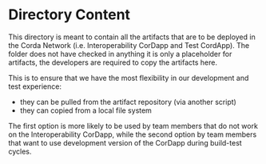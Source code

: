 <!--
 Copyright IBM Corp. All Rights Reserved.

 SPDX-License-Identifier: CC-BY-4.0
 -->
# Directory Content

This directory is meant to contain all the artifacts that are to be deployed in the Corda Network (i.e. Interoperability CorDapp and Test CordApp). The folder does not have checked in anything it is only a placeholder for artifacts, the developers are required to copy the artifacts here. 

This is to ensure that we have the most flexibility in our development and test experience:

- they can be pulled from the artifact repository (via another script)
- they can copied from a local file system 

The first option is more likely to be used by team members that do not work on the Interoperability CorDapp, while the second option by team members that want to use development version of the CorDapp during build-test cycles.
